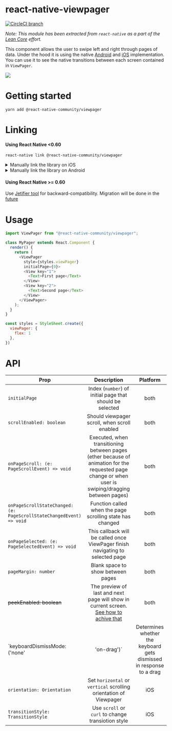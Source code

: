 # react-native-viewpager

[![CircleCI branch](https://img.shields.io/circleci/project/github/react-native-community/react-native-viewpager/master.svg)](https://circleci.com/gh/react-native-community/react-native-viewpager/tree/master)

*Note: This module has been extracted from `react-native` as a part of the 
[Lean Core](https://github.com/facebook/react-native/issues/23313) effort.*

This component allows the user to swipe left and right through pages of data. Under the hood it is using the native [Android](https://developer.android.com/reference/android/support/v4/view/ViewPager) and [iOS](https://developer.apple.com/documentation/uikit/uipageviewcontroller) implementation. You can use it to see the native transitions between each screen contained in `ViewPager`. 

![](viewpager.gif)

# Getting started

`yarn add @react-native-community/viewpager`

# Linking 

#### Using React Native <0.60

`react-native link @react-native-community/viewpager`

<details>
<summary>Manually link the library on iOS</summary>

Follow the [instructions in the React Native documentation](https://facebook.github.io/react-native/docs/linking-libraries-ios#manual-linking) to manually link the framework or link using [Cocoapods](https://cocoapods.org) by adding this to your `Podfile`:

```ruby
pod 'react-native-viewpager', :path => '../node_modules/@react-native-community/viewpager'
```

</details>

<details>
<summary>Manually link the library on Android</summary>
</br>
Make the following changes:

#### `android/settings.gradle`
```groovy
include ':@react-native-community_viewpager'
project(':@react-native-community_viewpager').projectDir = new File(rootProject.projectDir, '../node_modules/@react-native-community/viewpager/android')
```

#### `android/app/build.gradle`
```groovy
dependencies {
   ...
   implementation project(':@react-native-community_viewpager')
}
```

#### `android/app/src/main/.../MainApplication.java`
On top, where imports are:

```java
import com.reactnativecommunity.viewpager.RNCViewPagerPackage;
```

Add the `RNCViewPagerPackage` class to your list of exported packages.

```java
@Override
protected List<ReactPackage> getPackages() {
  return Arrays.<ReactPackage>asList(
    new MainReactPackage(),
    new RNCViewPagerPackage()
  );
}
```
</details>

#### Using React Native >= 0.60

Use [Jetifier tool](https://github.com/mikehardy/jetifier) for backward-compatibility. Migration will be done in the [future](https://github.com/react-native-community/react-native-viewpager/pull/22#issuecomment-516340194)


# Usage

```js
import ViewPager from "@react-native-community/viewpager";

class MyPager extends React.Component { 
  render() {
    return (
      <ViewPager
        style={styles.viewPager}
        initialPage={0}>
        <View key="1">
          <Text>First page</Text>
        </View>
        <View key="2">
          <Text>Second page</Text>
        </View>
      </ViewPager>
    );
  }
}

const styles = StyleSheet.create({
  viewPager: {
    flex: 1
  },
})
```

# API

|Prop|Description|Platform|
|-|:-----:|:---:|
|`initialPage`|Index (`number`) of initial page that should be selected|both
|`scrollEnabled: boolean`|Should viewpager scroll, when scroll enabled|both
|`onPageScroll: (e: PageScrollEvent) => void`|Executed, when transitioning between pages (ether because of animation for the requested page change or when user is swiping/dragging between pages)|both
|`onPageScrollStateChanged: (e: PageScrollStateChangedEvent) => void`|Function called when the page scrolling state has changed|both
|`onPageSelected: (e: PageSelectedEvent) => void`|This callback will be called once ViewPager finish navigating to selected page|both
|`pageMargin: number`|Blank space to show between pages|both
|~~peekEnabled: boolean~~| The preview of last and next page will show in current screen. [See how to achive that](https://github.com/facebook/react-native/issues/16158)|both
|`keyboardDismissMode: ('none' | 'on-drag')`|Determines whether the keyboard gets dismissed in response to  a drag|both
|`orientation: Orientation`|Set `horizontal` or `vertical` scrolling orientation of Viewpager|iOS
|`transitionStyle: TransitionStyle`|Use `scroll` or `curl` to change transiotion style|iOS